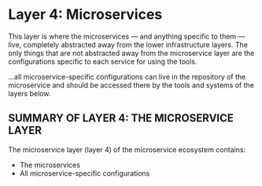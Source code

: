 # Layer 4: Microservices

This layer is where the microservices — and anything specific to them — live, completely abstracted away from the lower infrastructure layers. The only things that are not abstracted away from the microservice layer are the configurations specific to each service for using the tools.

...all microservice-specific configurations can live in the repository of the microservice and should be accessed there by the tools and systems of the layers below.

## SUMMARY OF LAYER 4: THE MICROSERVICE LAYER

The microservice layer (layer 4) of the microservice ecosystem contains:

* The microservices
* All microservice-specific configurations
